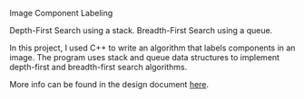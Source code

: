 Image Component Labeling

Depth-First Search using a stack. Breadth-First Search using a queue.

In this project, I used C++ to write an algorithm that labels components in an image. The program uses stack and queue data structures to implement depth-first and breadth-first search algorithms.

More info can be found in the design document <a href="https://github.com/cbates8/SCU-Projects/blob/master/CSCI%2061%20-%20Data%20Structures%20and%20Algorithms/Software%20Guru's%20Bar%20Project/Discrete%20Event-Driven%20Simulation%20with%20Priority%20Queues.pdf">here</a>.
